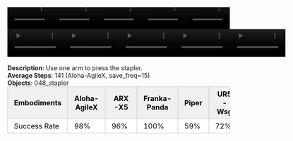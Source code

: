 <!DOCTYPE html>
<html lang="en">
<body>
    <div style="display: flex;">
        <video src="./task_video_clean/press_stapler/aloha-agilex_head.mp4" controls loop muted autoplay style="width: 20.0%;"></video>
        <video src="./task_video_clean/press_stapler/franka-panda_head.mp4" controls loop muted autoplay style="width: 20.0%;"></video>
        <video src="./task_video_clean/press_stapler/ARX-X5_head.mp4" controls loop muted autoplay style="width: 20.0%;"></video>
        <video src="./task_video_clean/press_stapler/piper_head.mp4" controls loop muted autoplay style="width: 20.0%;"></video>
        <video src="./task_video_clean/press_stapler/ur5-wsg_head.mp4" controls loop muted autoplay style="width: 20.0%;"></video>
    </div>
    <div style="display: flex;">
        <video src="./task_video_clean/press_stapler/aloha-agilex_world.mp4" controls loop muted autoplay style="width: 25%;"></video>
        <video src="./task_video_clean/press_stapler/franka-panda_world.mp4" controls loop muted autoplay style="width: 25%;"></video>
        <video src="./task_video_clean/press_stapler/ARX-X5_world.mp4" controls loop muted autoplay style="width: 25%;"></video>
        <video src="./task_video_clean/press_stapler/piper_world.mp4" controls loop muted autoplay style="width: 25%;"></video>
        <video src="./task_video_clean/press_stapler/ur5-wsg_world.mp4" controls loop muted autoplay style="width: 25%;"></video>
    </div>
    <br><b>Description</b>: Use one arm to press the stapler.<br>
    <b>Average Steps</b>: 141 (Aloha-AgileX, save_freq=15)<br>
    <b>Objects</b>: 048_stapler<br>
    <table style="margin:0 auto;border-collapse:collapse;width:auto;min-width:180px;background-color:white;">
        <thead>
            <tr style="background:#f0f0f0;">
                <th style="border:1px solid #ccc;padding:6px 14px;color:black;">Embodiments</th>
                <th style="border:1px solid #ccc;padding:6px 14px;color:black;">Aloha-AgileX</th>
                <th style="border:1px solid #ccc;padding:6px 14px;color:black;">ARX-X5</th>
                <th style="border:1px solid #ccc;padding:6px 14px;color:black;">Franka-Panda</th>
                <th style="border:1px solid #ccc;padding:6px 14px;color:black;">Piper</th>
                <th style="border:1px solid #ccc;padding:6px 14px;color:black;">UR5-Wsg</th>
            </tr>
        </thead>
        <tbody>
            <tr style="background:white;">
                <td style="border:1px solid #ccc;padding:6px 14px;color:black;">Success Rate</td>
                <td style="border:1px solid #ccc;padding:6px 14px;color:black;">98%</td>
                <td style="border:1px solid #ccc;padding:6px 14px;color:black;">96%</td>
                <td style="border:1px solid #ccc;padding:6px 14px;color:black;">100%</td>
                <td style="border:1px solid #ccc;padding:6px 14px;color:black;">59%</td>
                <td style="border:1px solid #ccc;padding:6px 14px;color:black;">72%</td>
            </tr>
        </tbody>
    </table>
</body>
</html>
